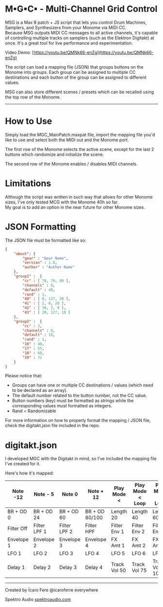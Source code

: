 #  M▪G▪C▪ - Multi-Channel Grid Control

MSG is a Max 8 patch + JS script that lets you control Drum Machines, Samplers, and Synthesizers from your Monome via MIDI CC.  
Because MSG outputs MIDI CC messages to all active channels, it's capable of controlling multiple tracks on samplers (such as the Elektron Digitakt) at once. 
It's a great tool for live performance and experimentation.

Video Demo: [https://youtu.be/QMNk66-enZg](https://youtu.be/QMNk66-enZg)

The script can load a mapping file (JSON) that groups buttons on the Monome into groups. Each group can be assigned to multiple CC destinations and each button of the group can be assigned to different values.
 
MSG can also store different scenes / presets which can be recalled using the top row of the Monome.

--------

# How to Use

Simply load the MGC_MainPatch.maxpat file, import the mapping file you'd like to use and select both the MIDI out and the Monome port.

The first row of the Monome selects the active scene, except for the last 2 buttons which randomize and initialize the scene.

The second row of the Monome enables / disables MIDI channels.

# Limitations

Although the script was written in such way that allows for other Monome sizes, I've only tested MCG with the Monome 40h so far.  
My goal is to add an option in the near future for other Monome sizes.

# JSON Formatting

The JSON file must be formatted like so:

``` json
{  
	"about": {
		"gear" : "Gear Name",
		"version" : 1.0,
		"author" : "Author Name"
	},
	"group1" : 	{
		"cc" : [ 78, 79, 80 ], 
		"channels" : 8,
		"default" : 40,
		"rand" : 1,
		"40" : [ 0, 127, 30 ],
		"41" : [ 2, 0, 20 ],
		"42" : [ 30, 2, 0 ],
		"43" : [ 20, 127, 10 ]
	},
	"group2" : 	{
		"cc" : 3,
		"channels" : 8,
		"default" : 18,
		"rand" : 1,
		"16" : 48,
		"17" : 55,
		"18" : 60,
		"19" : 72
	}
}
```

Please notice that:

* Groups can have one or multiple CC destinations / values (which need to be declared as an array).
* The default number related to the button number, not the CC value.
* Button numbers (key) must be formatted as strings while the corresponding values must formatted as integers.
* Rand = Randomizable

For more information on how to properly format the mapping / JSON file, check the digitakt.json file included in the repo.

# digitakt.json

I developed MGC with the Digitakt in mind, so I've included the mapping file I've created for it.

Here's how it's mapped:

| Note -12   | Note - 5     | Note 0       | Note + 12      | Play Mode <  | Play Mode < Loop | Play Mode > Loop | Play Mode >   |
|------------|--------------|--------------|----------------|--------------|------------------|------------------|---------------|
| BR + OD 0  | BR + OD 24   | BR + OD 60   | BR + OD 80/100 | Length 20    | Length 40        | Length 60        | Length 127    |
| Filter Off | Filter LPF 1 | Filter LPF 2 | Filter HPF     | Filter Env 1 | Filter Env 2     | Filter Env 3     | Filter Env 4  |
| Envelope 1 | Envelope 2   | Envelope 3   | Envelope 4     | FX Amt 1     | FX Amt 2         | FX Amt 3         | FX Amt 4      |
| LFO 1      | LFO 2        | LFO 3        | LFO 4          | LFO 5        | LFO 6            | LFO 7            | LFO 8         |
| Delay 1    | Delay 2      | Delay 3      | Delay 4        | Track Vol 50 | Track Vol 75     | Track Vol 100    | Track Vol 127 |

---------

Created by Ícaro Fere
@icaroferre everywhere

Spektro Audio
[spektroaudio.com](http://spektroaudio.com/)
